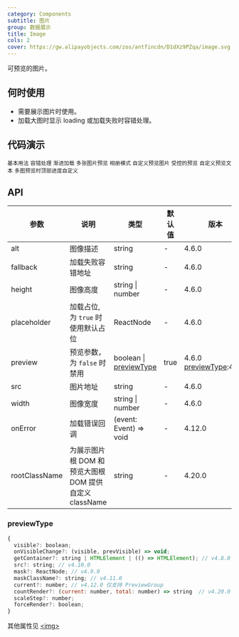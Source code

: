 ```yaml
---
category: Components
subtitle: 图片
group: 数据展示
title: Image
cols: 2
cover: https://gw.alipayobjects.com/zos/antfincdn/D1dXz9PZqa/image.svg
---
```


可预览的图片。

## 何时使用

- 需要展示图片时使用。
- 加载大图时显示 loading 或加载失败时容错处理。

## 代码演示

<code src="./demo/basic.tsx">基本用法</code>
<code src="./demo/fallback.tsx">容错处理</code>
<code src="./demo/placeholder.tsx">渐进加载</code>
<code src="./demo/preview-group.tsx">多张图片预览</code>
<code src="./demo/preview-group-visible.tsx">相册模式</code>
<code src="./demo/previewSrc.tsx">自定义预览图片</code>
<code src="./demo/controlled-preview.tsx">受控的预览</code>
<code src="./demo/preview-mask.tsx" debug>自定义预览文本</code>
<code src="./demo/preview-group-top-progress.tsx" debug>多图预览时顶部进度自定义</code>

## API

| 参数 | 说明 | 类型 | 默认值 | 版本 |
| --- | --- | --- | --- | --- |
| alt | 图像描述 | string | - | 4.6.0 |
| fallback | 加载失败容错地址 | string | - | 4.6.0 |
| height | 图像高度 | string \| number | - | 4.6.0 |
| placeholder | 加载占位, 为 `true` 时使用默认占位 | ReactNode | - | 4.6.0 |
| preview | 预览参数，为 `false` 时禁用 | boolean \| [previewType](#previewType) | true | 4.6.0 [previewType](#previewType):4.7.0 |
| src | 图片地址 | string | - | 4.6.0 |
| width | 图像宽度 | string \| number | - | 4.6.0 |
| onError | 加载错误回调 | (event: Event) => void | - | 4.12.0 |
| rootClassName | 为展示图片根 DOM 和预览大图根 DOM 提供自定义 className | string | - | 4.20.0 |

### previewType

```js
{
  visible?: boolean;
  onVisibleChange?: (visible, prevVisible) => void;
  getContainer?: string | HTMLElement | (() => HTMLElement); // v4.8.0
  src?: string; // v4.10.0
  mask?: ReactNode; // v4.9.0
  maskClassName?: string; // v4.11.0
  current?: number; // v4.12.0 仅支持 PreviewGroup
  countRender?: (current: number, total: number) => string  // v4.20.0 仅支持 PreviewGroup
  scaleStep?: number;
  forceRender?: boolean;
}
```

其他属性见 [&lt;img>](https://developer.mozilla.org/en-US/docs/Web/HTML/Element/img#Attributes)
